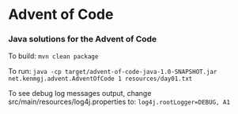 Advent of Code
==============

### Java solutions for the Advent of Code

To build:
`mvn clean package`

To run:
`java -cp target/advent-of-code-java-1.0-SNAPSHOT.jar net.kenmgj.advent.AdventOfCode 1 resources/day01.txt`

To see debug log messages output, change src/main/resources/log4j.properties to:
`log4j.rootLogger=DEBUG, A1`
